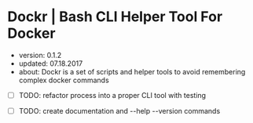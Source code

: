 # Dockr | Bash CLI Helper Tool For Docker #

- version: 0.1.2 
- updated: 07.18.2017
- about: Dockr is a set of scripts and helper tools to avoid remembering complex docker commands
- [ ] TODO: refactor process into a proper CLI tool with testing
- [ ] TODO: create documentation and --help --version commands

